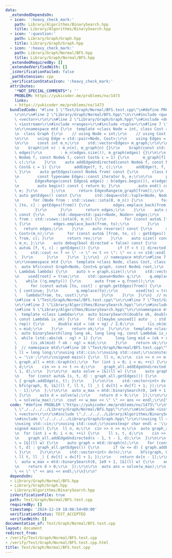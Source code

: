 ```yaml
---
data:
  _extendedDependsOn:
  - icon: ':heavy_check_mark:'
    path: Library/Algorithms/BinarySearch.hpp
    title: Library/Algorithms/BinarySearch.hpp
  - icon: ':question:'
    path: Library/Graph/Graph.hpp
    title: Library/Graph/Graph.hpp
  - icon: ':heavy_check_mark:'
    path: Library/Graph/Normal/BFS.hpp
    title: Library/Graph/Normal/BFS.hpp
  _extendedRequiredBy: []
  _extendedVerifiedWith: []
  _isVerificationFailed: false
  _pathExtension: cpp
  _verificationStatusIcon: ':heavy_check_mark:'
  attributes:
    '*NOT_SPECIAL_COMMENTS*': ''
    PROBLEM: https://yukicoder.me/problems/no/1473
    links:
    - https://yukicoder.me/problems/no/1473
  bundledCode: "#line 1 \"Test/Graph/Normal/BFS.test.cpp\"\n#define PROBLEM \"https://yukicoder.me/problems/no/1473\"\
    \r\n\r\n#line 2 \"Library/Graph/Normal/BFS.hpp\"\n\r\n#include <queue>\r\n#include\
    \ <vector>\r\n\r\n#line 2 \"Library/Graph/Graph.hpp\"\n#include <deque>\r\n#include\
    \ <iostream>\r\n#include <ranges>\r\n#include <tuple>\r\n#line 7 \"Library/Graph/Graph.hpp\"\
    \n\r\nnamespace mtd {\r\n  template <class Node = int, class Cost = long long>\r\
    \n  class Graph {\r\n    // using Node = int;\r\n    // using Cost = long long;\r\
    \n\r\n    using Edge = std::pair<Node, Cost>;\r\n    using Edges = std::vector<Edge>;\r\
    \n\r\n    const int m_n;\r\n    std::vector<Edges> m_graph;\r\n\r\n  public:\r\
    \n    Graph(int n) : m_n(n), m_graph(n) {}\r\n    Graph(const std::vector<Edges>&\
    \ edges)\r\n        : m_n(edges.size()), m_graph(edges) {}\r\n\r\n    auto addEdge(const\
    \ Node& f, const Node& t, const Cost& c = 1) {\r\n      m_graph[f].emplace_back(t,\
    \ c);\r\n    }\r\n    auto addEdgeUndirected(const Node& f, const Node& t, const\
    \ Cost& c = 1) {\r\n      addEdge(f, t, c);\r\n      addEdge(t, f, c);\r\n   \
    \ }\r\n    auto getEdges(const Node& from) const {\r\n      class EdgesRange {\r\
    \n        const typename Edges::const_iterator b, e;\r\n\r\n      public:\r\n\
    \        EdgesRange(const Edges& edges) : b(edges.begin()), e(edges.end()) {}\r\
    \n        auto begin() const { return b; }\r\n        auto end() const { return\
    \ e; }\r\n      };\r\n      return EdgesRange(m_graph[from]);\r\n    }\r\n   \
    \ auto getEdges() const {\r\n      std::deque<std::tuple<Node, Node, Cost>> edges;\r\
    \n      for (Node from : std::views::iota(0, m_n)) {\r\n        for (const auto&\
    \ [to, c] : getEdges(from)) {\r\n          edges.emplace_back(from, to, c);\r\n\
    \        }\r\n      }\r\n      return edges;\r\n    }\r\n    auto getEdgesExcludeCost()\
    \ const {\r\n      std::deque<std::pair<Node, Node>> edges;\r\n      for (Node\
    \ from : std::views::iota(0, m_n)) {\r\n        for (const auto& [to, _] : getEdges(from))\
    \ {\r\n          edges.emplace_back(from, to);\r\n        }\r\n      }\r\n   \
    \   return edges;\r\n    }\r\n    auto reverse() const {\r\n      auto rev = Graph<Node,\
    \ Cost>(m_n);\r\n      for (const auto& [from, to, c] : getEdges()) { rev.addEdge(to,\
    \ from, c); }\r\n      return rev;\r\n    }\r\n    auto size() const { return\
    \ m_n; };\r\n    auto debug(bool directed = false) const {\r\n      for (const\
    \ auto& [f, t, c] : getEdges()) {\r\n        if (f < t || directed) {\r\n    \
    \      std::cout << f << \" -> \" << t << \": \" << c << std::endl;\r\n      \
    \  }\r\n      }\r\n    }\r\n  };\r\n}  // namespace mtd\r\n#line 7 \"Library/Graph/Normal/BFS.hpp\"\
    \n\r\nnamespace mtd {\r\n  template <class Node, class Cost, class Lambda>\r\n\
    \  auto bfs(const Graph<Node, Cost>& graph, const Node& root,\r\n           const\
    \ Lambda& lambda) {\r\n    auto n = graph.size();\r\n    std::vector<bool> used(n);\r\
    \n    used[root] = true;\r\n    std::queue<Node> q;\r\n    q.emplace(root);\r\n\
    \    while (!q.empty()) {\r\n      auto from = q.front();\r\n      q.pop();\r\n\
    \      for (const auto& [to, cost] : graph.getEdges(from)) {\r\n        if (used[to])\
    \ { continue; }\r\n        q.emplace(to);\r\n        used[to] = true;\r\n    \
    \    lambda(from, to, cost);\r\n      }\r\n    }\r\n  }\r\n}  // namespace mtd\r\
    \n#line 4 \"Test/Graph/Normal/BFS.test.cpp\"\n\r\n#line 7 \"Test/Graph/Normal/BFS.test.cpp\"\
    \n\r\n#line 2 \"Library/Algorithms/BinarySearch.hpp\"\n\r\n#include <numeric>\r\
    \n#line 5 \"Library/Algorithms/BinarySearch.hpp\"\n\r\nnamespace mtd {\r\n\r\n\
    \  template <class Lambda>\r\n  auto binarySearch(double ok, double ng, int rep,\
    \ const Lambda& is_ok) {\r\n    for ([[maybe_unused]] auto _ : std::views::iota(0,\
    \ rep)) {\r\n      double mid = (ok + ng) / 2.0;\r\n      (is_ok(mid) ? ok : ng)\
    \ = mid;\r\n    }\r\n    return ok;\r\n  }\r\n\r\n  template <class Lambda>\r\n\
    \  auto binarySearch(long long ok, long long ng, const Lambda& is_ok) {\r\n  \
    \  while (std::abs(ok - ng) > 1) {\r\n      long long mid = (ok + ng) >> 1;\r\n\
    \      (is_ok(mid) ? ok : ng) = mid;\r\n    }\r\n    return ok;\r\n  }\r\n\r\n\
    }  // namespace mtd\r\n#line 10 \"Test/Graph/Normal/BFS.test.cpp\"\n\r\nusing\
    \ ll = long long;\r\nusing std::cin;\r\nusing std::cout;\r\nconstexpr char endl\
    \ = '\\n';\r\n\r\nsigned main() {\r\n  ll n, m;\r\n  cin >> n >> m;\r\n  auto\
    \ graph_all = mtd::Graph(n);\r\n  for (int i = 0; i < m; ++i) {\r\n    ll s, t,\
    \ d;\r\n    cin >> s >> t >> d;\r\n    graph_all.addEdgeUndirected(s - 1, t -\
    \ 1, d);\r\n  }\r\n\r\n  auto solve = [&](ll w) {\r\n    auto graph = mtd::Graph(n);\r\
    \n    for (const auto& [s, t, d] : graph_all.getEdges()) {\r\n      if (w <= d)\
    \ { graph.addEdge(s, t); }\r\n    }\r\n\r\n    std::vector<int> dv(n);\r\n   \
    \ bfs(graph, 0, [&](ll f, ll t, ll _) { dv[t] = dv[f] + 1; });\r\n    return dv[n\
    \ - 1];\r\n  };\r\n\r\n  auto w_max = mtd::binarySearch(0, 1e9 + 1, [&](ll w)\
    \ {\r\n    auto d = solve(w);\r\n    return d > 0;\r\n  });\r\n\r\n  auto ans\
    \ = solve(w_max);\r\n  cout << w_max << \" \" << ans << endl;\r\n}\r\n"
  code: "#define PROBLEM \"https://yukicoder.me/problems/no/1473\"\r\n\r\n#include\
    \ \"./../../../Library/Graph/Normal/BFS.hpp\"\r\n\r\n#include <iostream>\r\n#include\
    \ <vector>\r\n\r\n#include \"./../../../Library/Algorithms/BinarySearch.hpp\"\r\
    \n#include \"./../../../Library/Graph/Graph.hpp\"\r\n\r\nusing ll = long long;\r\
    \nusing std::cin;\r\nusing std::cout;\r\nconstexpr char endl = '\\n';\r\n\r\n\
    signed main() {\r\n  ll n, m;\r\n  cin >> n >> m;\r\n  auto graph_all = mtd::Graph(n);\r\
    \n  for (int i = 0; i < m; ++i) {\r\n    ll s, t, d;\r\n    cin >> s >> t >> d;\r\
    \n    graph_all.addEdgeUndirected(s - 1, t - 1, d);\r\n  }\r\n\r\n  auto solve\
    \ = [&](ll w) {\r\n    auto graph = mtd::Graph(n);\r\n    for (const auto& [s,\
    \ t, d] : graph_all.getEdges()) {\r\n      if (w <= d) { graph.addEdge(s, t);\
    \ }\r\n    }\r\n\r\n    std::vector<int> dv(n);\r\n    bfs(graph, 0, [&](ll f,\
    \ ll t, ll _) { dv[t] = dv[f] + 1; });\r\n    return dv[n - 1];\r\n  };\r\n\r\n\
    \  auto w_max = mtd::binarySearch(0, 1e9 + 1, [&](ll w) {\r\n    auto d = solve(w);\r\
    \n    return d > 0;\r\n  });\r\n\r\n  auto ans = solve(w_max);\r\n  cout << w_max\
    \ << \" \" << ans << endl;\r\n}\r\n"
  dependsOn:
  - Library/Graph/Normal/BFS.hpp
  - Library/Graph/Graph.hpp
  - Library/Algorithms/BinarySearch.hpp
  isVerificationFile: true
  path: Test/Graph/Normal/BFS.test.cpp
  requiredBy: []
  timestamp: '2024-12-19 18:06:54+09:00'
  verificationStatus: TEST_ACCEPTED
  verifiedWith: []
documentation_of: Test/Graph/Normal/BFS.test.cpp
layout: document
redirect_from:
- /verify/Test/Graph/Normal/BFS.test.cpp
- /verify/Test/Graph/Normal/BFS.test.cpp.html
title: Test/Graph/Normal/BFS.test.cpp
---
```

